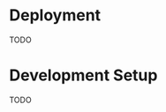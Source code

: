 <!---
  Copyright (c) Meta Platforms and its affiliates.
  This source code is licensed under the MIT license found in the
  LICENSE file in the root directory of this source tree.
-->

# Deployment

TODO

# Development Setup

TODO
